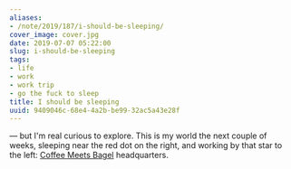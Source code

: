 ```yaml
---
aliases:
- /note/2019/187/i-should-be-sleeping/
cover_image: cover.jpg
date: 2019-07-07 05:22:00
slug: i-should-be-sleeping
tags:
- life
- work
- work trip
- go the fuck to sleep
title: I should be sleeping
uuid: 9409046c-68e4-4a2b-be99-32ac5a43e28f
---
```


— but I'm real curious to explore. This is my world the next couple of weeks,
sleeping near the red dot on the right, and working by that star to the left:
[Coffee Meets Bagel][] headquarters.

[Coffee Meets Bagel]: https://coffeemeetsbagel.com/